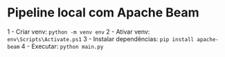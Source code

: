 # Pipeline local com Apache Beam

1 - Criar venv: `python -m venv env`
2 - Ativar venv: `env\Scripts\Activate.ps1`
3 - Instalar dependências: `pip install apache-beam`
4 - Executar: `python main.py`

